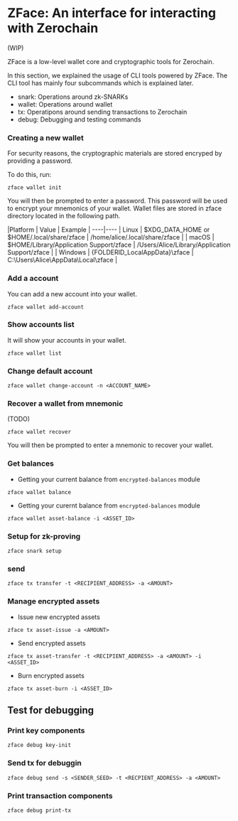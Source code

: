 # ZFace: An interface for interacting with Zerochain
(WIP)

ZFace is a low-level wallet core and cryptographic tools for Zerochain.

In this section, we explained the usage of CLI tools powered by ZFace. The CLI tool has mainly four subcommands which is explained later.
- snark: Operations around zk-SNARKs
- wallet: Operations around wallet
- tx: Operatipons around sending transactions to Zerochain
- debug: Debugging and testing commands

### Creating a new wallet
For security reasons, the cryptographic materials are stored encryped by providing a password.

To do this, run:

```
zface wallet init
```

You will then be prompted to enter a password. This password will be used to encrypt your mnemonics of your wallet. Wallet files are stored in zface directory located in the following path.

|Platform | Value | Example |
----|----
| Linux | $XDG_DATA_HOME or $HOME/.local/share/zface | /home/alice/.local/share/zface |
| macOS | $HOME/Library/Application Support/zface | /Users/Alice/Library/Application Support/zface |
| Windows | {FOLDERID_LocalAppData}\zface | C:\Users\Alice\AppData\Local\zface |


### Add a account
You can add a new account into your wallet.

```
zface wallet add-account
```

### Show accounts list
It will show your accounts in your wallet.

```
zface wallet list
```

### Change default account

```
zface wallet change-account -n <ACCOUNT_NAME>
```

### Recover a wallet from mnemonic
(TODO)
```
zface wallet recover
```

You will then be prompted to enter a mnemonic to recover your wallet.

### Get balances
- Getting your current balance from `encrypted-balances` module
```
zface wallet balance
```

- Getting your curernt balance from `encrypted-balances` module
```
zface wallet asset-balance -i <ASSET_ID>
```

### Setup for zk-proving

```
zface snark setup
```

### send

```
zface tx transfer -t <RECIPIENT_ADDRESS> -a <AMOUNT>
```

### Manage encrypted assets
- Issue new encrypted assets
```
zface tx asset-issue -a <AMOUNT>
```

- Send encrypted assets
```
zface tx asset-transfer -t <RECIPIENT_ADDRESS> -a <AMOUNT> -i <ASSET_ID>
```

- Burn encrypted assets
```
zface tx asset-burn -i <ASSET_ID>
```

## Test for debugging

### Print key components
```
zface debug key-init
```

### Send tx for debuggin
```
zface debug send -s <SENDER_SEED> -t <RECPIENT_ADDRESS> -a <AMOUNT>
```

### Print transaction components
```
zface debug print-tx
```
